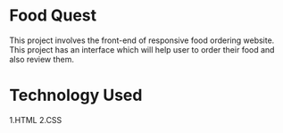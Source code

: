 # Food Quest
This project involves the front-end of responsive food ordering website. This project has an interface which will help user to order their food and also review them.
<br>
# Technology Used
1.HTML
2.CSS
